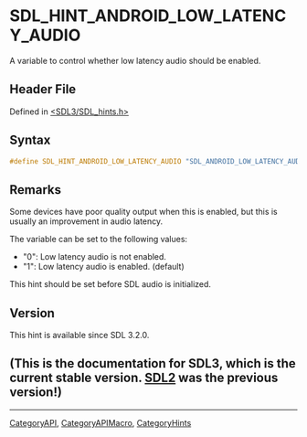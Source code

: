 # SDL_HINT_ANDROID_LOW_LATENCY_AUDIO

A variable to control whether low latency audio should be enabled.

## Header File

Defined in [<SDL3/SDL_hints.h>](https://github.com/libsdl-org/SDL/blob/main/include/SDL3/SDL_hints.h)

## Syntax

```c
#define SDL_HINT_ANDROID_LOW_LATENCY_AUDIO "SDL_ANDROID_LOW_LATENCY_AUDIO"
```

## Remarks

Some devices have poor quality output when this is enabled, but this is
usually an improvement in audio latency.

The variable can be set to the following values:

- "0": Low latency audio is not enabled.
- "1": Low latency audio is enabled. (default)

This hint should be set before SDL audio is initialized.

## Version

This hint is available since SDL 3.2.0.

## (This is the documentation for SDL3, which is the current stable version. [SDL2](https://wiki.libsdl.org/SDL2/) was the previous version!)



----
[CategoryAPI](CategoryAPI), [CategoryAPIMacro](CategoryAPIMacro), [CategoryHints](CategoryHints)

